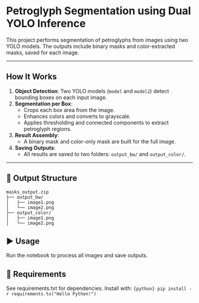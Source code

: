 # Petroglyph Segmentation using Dual YOLO Inference

This project performs segmentation of petroglyphs from images using two YOLO models. The outputs include binary masks and color-extracted masks, saved for each image.

---

## How It Works

1. **Object Detection**: Two YOLO models (`model` and `model2`) detect bounding boxes on each input image.
2. **Segmentation per Box**:
   - Crops each box area from the image.
   - Enhances colors and converts to grayscale.
   - Applies thresholding and connected components to extract petroglyph regions.
3. **Result Assembly**:
   - A binary mask and color-only mask are built for the full image.
4. **Saving Outputs**:
   - All results are saved to two folders: `output_bw/` and `output_color/`.

---

## 📁 Output Structure

```
masks_output.zip
├── output_bw/
│   ├── image1.png 
│   └── image2.png
├── output_color/
│   ├── image1.png 
│   └── image2.png
```

## ▶️ Usage

Run the notebook to process all images and save outputs.

## 🔧 Requirements
See requirements.txt for dependencies. Install with:
```{python} pip install -r requirements.tx("Hello Python!") ```
